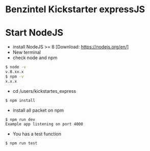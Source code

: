 # Benzintel Kickstarter expressJS
# Start NodeJS

  - install NodeJS >= 8 [Download: https://nodejs.org/en/]
  - New terminal 
  - check node and npm
```sh
$ node -v
v.8.xx.x
$ npm -v
x.x.x
```

- cd /users/kickstartes_express
```sh
$ npm install
```
- install all packet on npm
```sh
$ npm run dev
Example app listening on port 4000
```
- You has a test function 
```
$ npm run test
```
